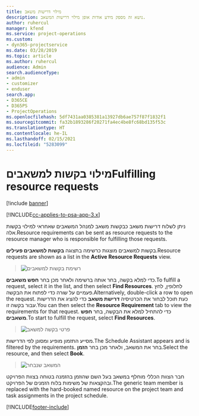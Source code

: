 ```yaml
---
title: מילוי דרישות משאב
description: נושא זה מספק מידע אודות אופן מילוי דרישות המשאב.
author: ruhercul
manager: kfend
ms.service: project-operations
ms.custom:
- dyn365-projectservice
ms.date: 03/28/2019
ms.topic: article
ms.author: ruhercul
audience: Admin
search.audienceType:
- admin
- customizer
- enduser
search.app:
- D365CE
- D365PS
- ProjectOperations
ms.openlocfilehash: 5df7431aa0385381a13927db6ae757f87f1832f1
ms.sourcegitcommit: fa32b1893286f20271fa4ec4be8fc68bd135f53c
ms.translationtype: HT
ms.contentlocale: he-IL
ms.lasthandoff: 02/15/2021
ms.locfileid: "5283099"
---
```

# <a name="fulfilling-resource-requests"></a><span data-ttu-id="7d3d0-103">מילוי בקשות למשאבים</span><span class="sxs-lookup"><span data-stu-id="7d3d0-103">Fulfilling resource requests</span></span>

[!include [banner](../includes/psa-now-project-operations.md)]

[!INCLUDE[cc-applies-to-psa-app-3.x](../includes/cc-applies-to-psa-app-3x.md)]

<span data-ttu-id="7d3d0-104">ניתן לשלוח דרישות משאב כבקשות משאב למנהל המשאבים שאחראי למילוי בקשות אלה.</span><span class="sxs-lookup"><span data-stu-id="7d3d0-104">Resource requirements can be sent as resource requests to the resource manager who is responsible for fulfilling those requests.</span></span>

<span data-ttu-id="7d3d0-105">בקשות למשאבים מוצגות כרשימה בתצוגה **בקשות למשאבים פעילים**.</span><span class="sxs-lookup"><span data-stu-id="7d3d0-105">Resource requests are shown as a list in the **Active Resource Requests** view.</span></span>

> ![רשימת בקשות למשאבים](media/Resource-Management-image59.png)

<span data-ttu-id="7d3d0-107">כדי למלא בקשה, בחר אותה ברשימה ולאחר מכן בחר **חפש משאבים**.</span><span class="sxs-lookup"><span data-stu-id="7d3d0-107">To fulfill a request, select it in the list, and then select **Find Resources**.</span></span> <span data-ttu-id="7d3d0-108">לחלופין, לחץ פעמיים על שורה כדי לפתוח את הבקשה.</span><span class="sxs-lookup"><span data-stu-id="7d3d0-108">Alternatively, double-click a row to open the request.</span></span> <span data-ttu-id="7d3d0-109">כעת תוכל לבחור את הכרטיסיה **דרישת משאב** כדי להציג את הדרישות עבור בקשה זו.</span><span class="sxs-lookup"><span data-stu-id="7d3d0-109">You can then select the **Resource Requirement** tab to view the requirements for that request.</span></span> <span data-ttu-id="7d3d0-110">כדי להתחיל למלא את הבקשה, בחר **חפש משאבים**.</span><span class="sxs-lookup"><span data-stu-id="7d3d0-110">To start to fulfill the request, select **Find Resources**.</span></span>

> ![פרטי בקשה למשאב](media/Resource-Management-image60.png)

<span data-ttu-id="7d3d0-112">מסייע התזמון מופיע ומסונן לפי הדרישות.</span><span class="sxs-lookup"><span data-stu-id="7d3d0-112">The Schedule Assistant appears and is filtered by the requirements.</span></span> <span data-ttu-id="7d3d0-113">בחר את המשאב, ולאחר מכן בחר **הזמן**.</span><span class="sxs-lookup"><span data-stu-id="7d3d0-113">Select the resource, and then select **Book**.</span></span>

> ![המשאב שנבחר](media/Resource-Management-image61.png)

<span data-ttu-id="7d3d0-115">חבר הצוות הכללי מוחלף במשאב בעל השם שהוזמן בהזמנה בטוחה בצוות הפרויקט ובהקצאות של משימות בלוח הזמנים של הפרויקט.</span><span class="sxs-lookup"><span data-stu-id="7d3d0-115">The generic team member is replaced with the hard-booked named resource on the project team and task assignments in the project schedule.</span></span>


[!INCLUDE[footer-include](../includes/footer-banner.md)]